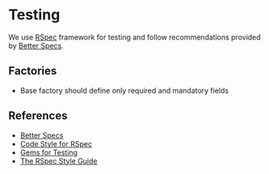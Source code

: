 # Testing

We use [RSpec](https://rspec.info) framework for testing and
follow recommendations provided by [Better Specs](http://www.betterspecs.org).

## Factories

* Base factory should define only required and mandatory fields

## References

* [Better Specs](http://www.betterspecs.org)
* [Code Style for RSpec](code_style.md#testing--rspec)
* [Gems for Testing](libraries.md#testing)
* [The RSpec Style Guide](https://github.com/rubocop-hq/rspec-style-guide)
